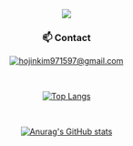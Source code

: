 <div align="center">

<p align='center'>
  <img src=https://capsule-render.vercel.app/api?type=waving&color=0:03045e,20:0077b6,40:00b4d8,60:90e0ef,80:caf0f8&height=280&section=header&text=hjKim1597%20GitHub&fontSize=54&animation=fadeIn&fontAlignY=32&fontColor=FFC2E2&font=sans-serif&desc=hojinkim971597@gmail.com&descAlignY=51&descAlign=67>
</p>
  

### 📫 Contact
<a href="mailto:hojinkim971597@gmail.com" target="_blank"><img src="https://img.shields.io/badge/gmail-EA4335?style=flat-square&logo=gmail&logoColor=white" alt="hojinkim971597@gmail.com"/></a>
 
 
  <br/>
  
[![Top Langs](https://github-readme-stats.vercel.app/api/top-langs/?username=hjKim1597&layout=compact)](https://github.com/anuraghazra/github-readme-stats)

  <br/>
  
[![Anurag's GitHub stats](https://github-readme-stats.vercel.app/api?username=hjKim1597)](https://github.com/anuraghazra/github-readme-stats)
